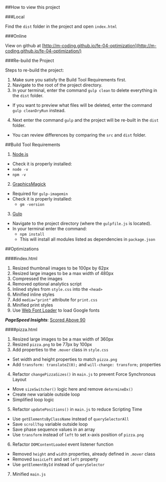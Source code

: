 ##How to view this project

###Local

Find the `dist` folder in the project and open `index.html`

###Online

View on github at [http://m-coding.github.io/fe-04-optimization](http://m-coding.github.io/fe-04-optimization/)

###Re-build the Project

Steps to re-build the project:

1. Make sure you satisfy the Build Tool Requirements first.
2. Navigate to the root of the project directory.
3. In your terminal, enter the command `gulp clean` to delete everything in the `dist` folder.
  * If you want to preview what files will be deleted, enter the command `gulp cleanDryRun` instead.
4. Next enter the command `gulp` and the project will be re-built in the `dist` folder.
  * You can review differences by comparing the `src` and `dist` folder.

##Build Tool Requirements

1. [Node.js](https://nodejs.org/en/download/)
  * Check it is properly installed:
  * `node -v`
  * `npm -v`
2. [GraphicsMagick](http://www.graphicsmagick.org/download.html)
  * Required for `gulp-imagemin`
  * Check it is properly installed:
    * `gm -version`
3. [Gulp](https://github.com/gulpjs/gulp/blob/master/docs/getting-started.md)
  * Navigate to the project directory (where the `gulpfile.js` is located).
  * In your terminal enter the command:
    * `npm install`
    * This will install all modules listed as dependencies in `package.json`

##Optimizations

####index.html

1. Resized thumbnail images to be 100px by 62px
2. Resized large images to be a max width of 480px
3. Compressed the images
4. Removed optional analytics script
5. Inlined styles from `style.css` into the `<head>`
6. Minified inline styles
7. Add `media="print"` attribute for `print.css`
8. Minified print styles
9. Use [Web Font Loader](https://github.com/typekit/webfontloader) to load Google fonts

**_PageSpeed Insights_**: [Scored Above 90](https://developers.google.com/speed/pagespeed/insights/?url=http%3A%2F%2Fm-coding.github.io%2Ffe-04-optimization%2F&tab=desktop)

####pizza.html

1. Resized large images to be a max width of 360px
2. Resized `pizza.png` to be 77px by 100px
3. Add properties to the `.mover` class in `style.css`
  * Set width and height properties to match `pizza.png`
  * Add `transform: translateZ(0);` and `will-change: transform;` properties
4. Refactor `changePizzaSizes()` in `main.js` to prevent Force Synchronous Layout
  * Move `sizeSwitcher()` logic here and remove `determineDx()`
  * Create new variable outside loop
  * Simplified loop logic
5. Refactor `updatePositions()` in `main.js` to reduce Scripting Time
  * Use `getElementsByClassName` instead of `querySelectorAll`
  * Save `scrollTop` variable outside loop
  * Save phase sequence values in an array
  * Use `transform` instead of `left` to set x-axis position of `pizza.png`
6. Refactor `DOMContentLoaded` event listener function
  * Removed `height` and `width` properties, already defined in `.mover` class
  * Removed `basicLeft` and set `left` property
  * Use `getElementById` instead of `querySelector`
7. Minified `main.js`
